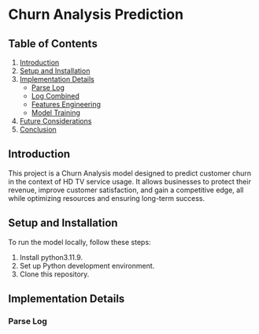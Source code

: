 # Churn Analysis Prediction

## Table of Contents
1. [Introduction](#introduction)
2. [Setup and Installation](#setup-and-installation)
3. [Implementation Details](#implementation-details)
   - [Parse Log](#parse-log)
   - [Log Combined](#log-combined)
   - [Features Engineering](#features-engineering)
   - [Model Training](#model-training)
4. [Future Considerations](#future-considerations)
5. [Conclusion](#conclusion)

## Introduction
This project is a Churn Analysis model designed to predict customer churn in the context of HD TV service usage. It allows businesses to protect their revenue, improve customer satisfaction, and gain a competitive edge, all while optimizing resources and ensuring long-term success.

## Setup and Installation
To run the model locally, follow these steps:

1. Install python3.11.9.
2. Set up Python development environment.
3. Clone this repository.

## Implementation Details

### Parse Log

